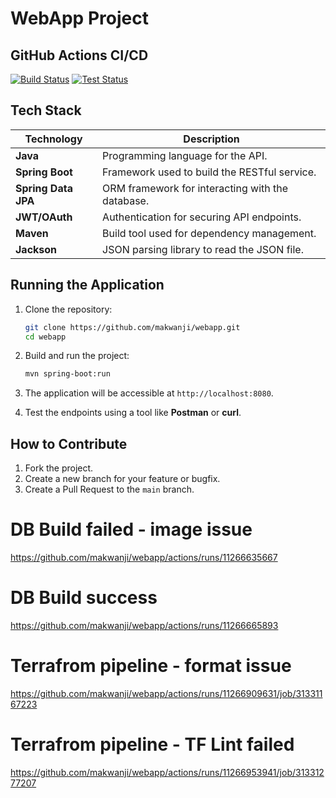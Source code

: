 # WebApp Project

## GitHub Actions CI/CD

[![Build Status](https://github.com/makwanji/webapp/workflows/Build/badge.svg)](https://github.com/makwanji/webapp/actions)
[![Test Status](https://github.com/makwanji/webapp/workflows/Test/badge.svg)](https://github.com/makwanji/webapp/actions)


## Tech Stack

| Technology         | Description                                      |
|--------------------|--------------------------------------------------|
| **Java**           | Programming language for the API.                |
| **Spring Boot**    | Framework used to build the RESTful service.     |
| **Spring Data JPA**| ORM framework for interacting with the database. |
| **JWT/OAuth**      | Authentication for securing API endpoints.       |
| **Maven**          | Build tool used for dependency management.       |
| **Jackson**        | JSON parsing library to read the JSON file.      |


## Running the Application

1. Clone the repository:
   ```bash
   git clone https://github.com/makwanji/webapp.git
   cd webapp
   ```

2. Build and run the project:
   ```bash
   mvn spring-boot:run
   ```

3. The application will be accessible at `http://localhost:8080`.

4. Test the endpoints using a tool like **Postman** or **curl**.


## How to Contribute

1. Fork the project.
2. Create a new branch for your feature or bugfix.
3. Create a Pull Request to the `main` branch.


# DB Build failed - image issue
https://github.com/makwanji/webapp/actions/runs/11266635667

# DB Build success
https://github.com/makwanji/webapp/actions/runs/11266665893


# Terrafrom pipeline - format issue
https://github.com/makwanji/webapp/actions/runs/11266909631/job/31331167223

# Terrafrom pipeline - TF Lint failed
https://github.com/makwanji/webapp/actions/runs/11266953941/job/31331277207

